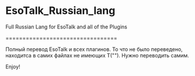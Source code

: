 # EsoTalk_Russian_lang
Full Russian Lang for EsoTalk and all of the Plugins

=================================

Полный перевод ЕsoTalk и всех плагинов. То что не было переведено, находитса в самих файлах не имеющих Т(""). Нужно переводить самим. 

Enjoy!
